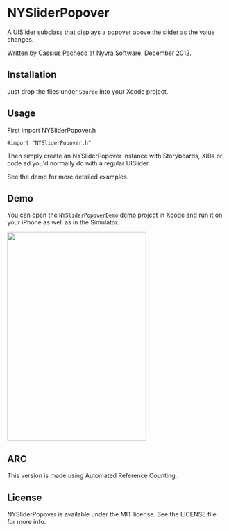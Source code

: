 # NYSliderPopover

A UISlider subclass that displays a popover above the slider as the value changes.

Written by [Cassius Pacheco](https://twitter.com/CassiusPacheco_) at [Nyvra Software](http://nyvra.net), December 2012.


## Installation

Just drop the files under `Source` into your Xcode project.


## Usage

First import NYSliderPopover.h

	#import "NYSliderPopover.h"
	
Then simply create an NYSliderPopover instance with Storyboards, XIBs or code ad you'd normally do with a regular UISlider.
	
See the demo for more detailed examples.


## Demo

You can open the `NYSliderPopoverDemo` demo project in Xcode and run it on your iPhone as well as in the Simulator.

<img src="https://raw.github.com/nyvra/NYSliderPopover/master/Assets/NYSliderPopover.png" width="320" height="480"/>

## ARC

This version is made using Automated Reference Counting.

## License

NYSliderPopover is available under the MIT license. See the LICENSE file for more info.
